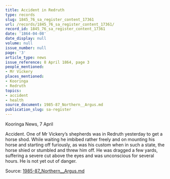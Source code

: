 ```yaml
---
title: Accident in Redruth
type: records
slug: 1845_76_sa_register_content_17361
url: /records/1845_76_sa_register_content_17361/
record_id: 1845_76_sa_register_content_17361
date: '1864-04-08'
date_display: null
volume: null
issue_number: null
page: '3'
article_type: news
issue_reference: 8 April 1864, page 3
people_mentioned:
- Mr Vickery
places_mentioned:
- Kooringa
- Redruth
topics:
- accident
- health
source_document: 1985-87_Northern__Argus.md
publication_slug: sa-register
---
```


Kooringa News, 7 April

Accident.  One of Mr Vickery’s shepherds was in Redruth yesterday to get a horse shod.  While waiting he imbibed rather freely and on mounting his horse and starting off furiously, as was his custom when in such a state, the horse shied or stumbled and threw him off.  He was dragged a few yards, suffering a severe cut above the eyes and was unconscious for several hours.  He is not yet out of danger.

Source: [1985-87_Northern__Argus.md](/downloads/markdown/1985-87_Northern__Argus.md)
